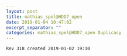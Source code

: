 ```yaml
---
layout: post
title: mathias_spel@HDD7_open
date: 2019-01-04 10:47:02
excerpt_separator: ""
categories: mathias_spel@HDD7_open Duplicacy
---
```

```
Rev 318 created 2019-01-02 19:10
```
